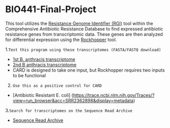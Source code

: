 # BIO441-Final-Project
This tool utilizes the [Resistance Genome Identifier (RGI)](https://card.mcmaster.ca/analyze/rgi) tool within the Comprehensive Antibiotic Resistance Database to find expressed antibiotic resistance genes from transcriptomic data. These genes are then analyzed for differential expression using the [Rockhopper](https://cs.wellesley.edu/~btjaden/Rockhopper/) tool.

1.`Test this program using these transcriptomes (FASTA/FASTQ download)`
- [1st B. anthracis transcriptome](https://trace.ncbi.nlm.nih.gov/Traces/?view=run_browser&acc=SRR028684&display=metadata)
- [2nd B anthracis transcriptome](https://trace.ncbi.nlm.nih.gov/Traces/?view=run_browser&acc=SRR028685&display=metadata)
- CARD is designed to take one input, but Rockhopper requires two inputs to be functional

2. `Use this as a positive control for CARD`
- [Antibiotic Resistant E. coli] (https://trace.ncbi.nlm.nih.gov/Traces/?view=run_browser&acc=SRR2362898&display=metadata)

3.`Search for transcriptomes on the Sequence Read Archive`
- [Sequence Read Archive](https://www.ncbi.nlm.nih.gov/sra) 
